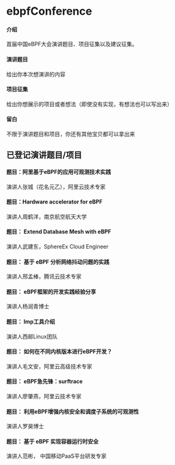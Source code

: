 # ebpfConference

#### 介绍
首届中国eBPF大会演讲题目、项目征集以及建议征集。

#### 演讲题目
给出你本次想演讲的内容


#### 项目征集
给出你想展示的项目或者想法（即使没有实现，有想法也可以写出来）

#### 留白

不限于演讲题目和项目，你还有其他宝贝都可以拿出来




## 已登记演讲题目/项目

#### 题目：阿里基于eBPF的应用可观测技术实践
演讲人张城（花名元乙），阿里云技术专家


#### 题目：Hardware accelerator for eBPF 
演讲人周鹤洋，南京航空航天大学


#### 题目： Extend Database Mesh with eBPF 
演讲人武建东，SphereEx Cloud Engineer


#### 题目： 基于 eBPF 分析网络抖动问题的实践
演讲人邢孟棒，腾讯云技术专家 


#### 题目： eBPF框架的开发实践经验分享
演讲人杨润青博士

#### 题目： lmp工具介绍
演讲人西邮Linux团队


#### 题目： 如何在不同内核版本进行eBPF开发？
演讲人毛文安，阿里云高级技术专家


#### 题目： eBPF急先锋：surftrace
演讲人廖肇燕，阿里云技术专家


#### 题目： 利用eBPF增强内核安全和调度子系统的可观测性
演讲人罗昊博士


#### 题目： 基于 eBPF 实现容器运行时安全 
演讲人范彬， 中国移动PaaS平台研发专家

